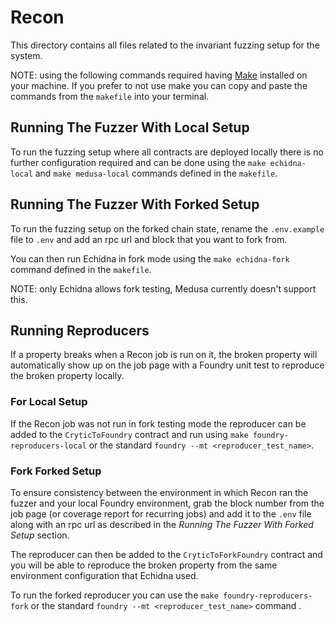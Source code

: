 # Recon 

This directory contains all files related to the invariant fuzzing setup for the system.

NOTE: using the following commands required having [Make](https://www.gnu.org/software/make/) installed on your machine. If you prefer to not use make you can copy and paste the commands from the `makefile` into your terminal. 

## Running The Fuzzer With Local Setup 

To run the fuzzing setup where all contracts are deployed locally there is no further configuration required and can be done using the `make echidna-local` and `make medusa-local` commands defined in the `makefile`. 

## Running The Fuzzer With Forked Setup 

To run the fuzzing setup on the forked chain state, rename the `.env.example` file to `.env` and add an rpc url and block that you want to fork from. 

You can then run Echidna in fork mode using the `make echidna-fork` command defined in the `makefile`.

NOTE: only Echidna allows fork testing, Medusa currently doesn't support this.

## Running Reproducers

If a property breaks when a Recon job is run on it, the broken property will automatically show up on the job page with a Foundry unit test to reproduce the broken property locally. 

### For Local Setup

If the Recon job was not run in fork testing mode the reproducer can be added to the `CryticToFoundry` contract and run using `make foundry-reproducers-local` or the standard `foundry --mt <reproducer_test_name>`.

### Fork Forked Setup

To ensure consistency between the environment in which Recon ran the fuzzer and your local Foundry environment, grab the block number from the job page (or coverage report for recurring jobs) and add it to the `.env` file along with an rpc url as described in the _Running The Fuzzer With Forked Setup_ section.

The reproducer can then be added to the `CryticToForkFoundry` contract and you will be able to reproduce the broken property from the same environment configuration that Echidna used. 

To run the forked reproducer you can use the `make foundry-reproducers-fork` or the standard `foundry --mt <reproducer_test_name>` command .
